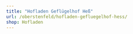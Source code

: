 ```yaml
---
title: "Hofladen Geflügelhof Heß"
url: /oberstenfeld/hofladen-gefluegelhof-hess/
shop: Hofladen
---
```

